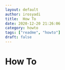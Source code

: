 ```yaml
---
layout: default
author: irosyadi
title:  How To
date: 2020-12-20 21:26:06
category: howto
tags: ["readme", "howto"]
draft: false
---
```


# How To

